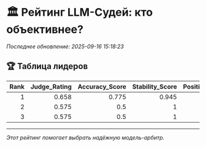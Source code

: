 # 🏛️ Рейтинг LLM-Судей: кто объективнее?

*Последнее обновление: 2025-09-16 15:18:23*

## 🏆 Таблица лидеров

|   Rank |   Judge_Rating |   Accuracy_Score |   Stability_Score |   Positional_Resistance |   Verbosity_Resistance | Format_Adherence   |
|-------:|---------------:|-----------------:|------------------:|------------------------:|-----------------------:|:-------------------|
|      1 |          0.658 |            0.775 |             0.945 |                       0 |                      0 | 100.0%             |
|      2 |          0.575 |            0.5   |             1     |                       0 |                      0 | 100.0%             |
|      3 |          0.575 |            0.5   |             1     |                       0 |                      0 | 100.0%             |


---
*Этот рейтинг помогает выбрать надёжную модель-арбитр.*